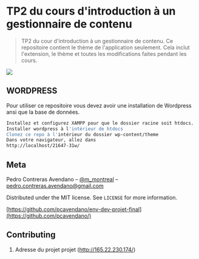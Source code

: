 # TP2 du cours d'introduction à un gestionnaire de contenu
>TP2 du cour d'introduction à un gestionnaire de contenu. Ce repositoire contient le thème de l'application seulement. Cela inclut l'extension, le thème et toutes les modifications faites pendant les cours.




![](header.png)


## WORDPRESS

Pour utiliser ce repositoire vous devez avoir une installation de Wordpress ansi que la base de données.

```sh
Installez et configurez XAMPP pour que le dossier racine soit htdocs.
Installer wordpress à l'intérieur de htdocs
Clonez ce repo à l'intérieur du dossier wp-content/theme
Dans votre navigateur, allez dans 
http://localhost/21647-31w/
```

## Meta

Pedro Contreras Avendano – [@m_montreal](https://twitter.com/m_montreal) – pedro.contreras.avendano@gmail.com

Distributed under the MIT license. See ``LICENSE`` for more information.

[https://github.com/pcavendano/env-dev-projet-final](https://github.com/pcavendano/)

## Contributing

1. Adresse du projet projet (http://165.22.230.174/)